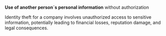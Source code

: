 **Use of another person´s personal information** without authorization

Identity theft for a company involves unauthorized access to sensitive information, potentially leading to financial losses, reputation damage, and legal consequences.
